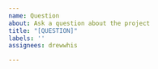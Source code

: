 ```yaml
---
name: Question
about: Ask a question about the project
title: "[QUESTION]"
labels: ''
assignees: drewwhis

---
```



